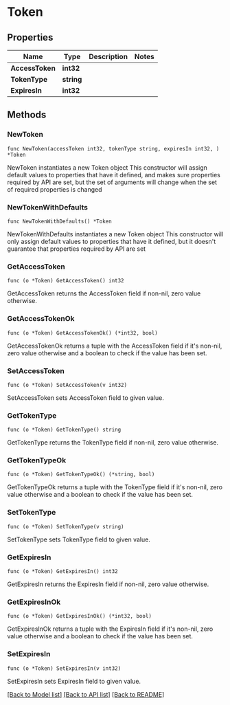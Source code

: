 # Token

## Properties

Name | Type | Description | Notes
------------ | ------------- | ------------- | -------------
**AccessToken** | **int32** |  | 
**TokenType** | **string** |  | 
**ExpiresIn** | **int32** |  | 

## Methods

### NewToken

`func NewToken(accessToken int32, tokenType string, expiresIn int32, ) *Token`

NewToken instantiates a new Token object
This constructor will assign default values to properties that have it defined,
and makes sure properties required by API are set, but the set of arguments
will change when the set of required properties is changed

### NewTokenWithDefaults

`func NewTokenWithDefaults() *Token`

NewTokenWithDefaults instantiates a new Token object
This constructor will only assign default values to properties that have it defined,
but it doesn't guarantee that properties required by API are set

### GetAccessToken

`func (o *Token) GetAccessToken() int32`

GetAccessToken returns the AccessToken field if non-nil, zero value otherwise.

### GetAccessTokenOk

`func (o *Token) GetAccessTokenOk() (*int32, bool)`

GetAccessTokenOk returns a tuple with the AccessToken field if it's non-nil, zero value otherwise
and a boolean to check if the value has been set.

### SetAccessToken

`func (o *Token) SetAccessToken(v int32)`

SetAccessToken sets AccessToken field to given value.


### GetTokenType

`func (o *Token) GetTokenType() string`

GetTokenType returns the TokenType field if non-nil, zero value otherwise.

### GetTokenTypeOk

`func (o *Token) GetTokenTypeOk() (*string, bool)`

GetTokenTypeOk returns a tuple with the TokenType field if it's non-nil, zero value otherwise
and a boolean to check if the value has been set.

### SetTokenType

`func (o *Token) SetTokenType(v string)`

SetTokenType sets TokenType field to given value.


### GetExpiresIn

`func (o *Token) GetExpiresIn() int32`

GetExpiresIn returns the ExpiresIn field if non-nil, zero value otherwise.

### GetExpiresInOk

`func (o *Token) GetExpiresInOk() (*int32, bool)`

GetExpiresInOk returns a tuple with the ExpiresIn field if it's non-nil, zero value otherwise
and a boolean to check if the value has been set.

### SetExpiresIn

`func (o *Token) SetExpiresIn(v int32)`

SetExpiresIn sets ExpiresIn field to given value.



[[Back to Model list]](../README.md#documentation-for-models) [[Back to API list]](../README.md#documentation-for-api-endpoints) [[Back to README]](../README.md)


